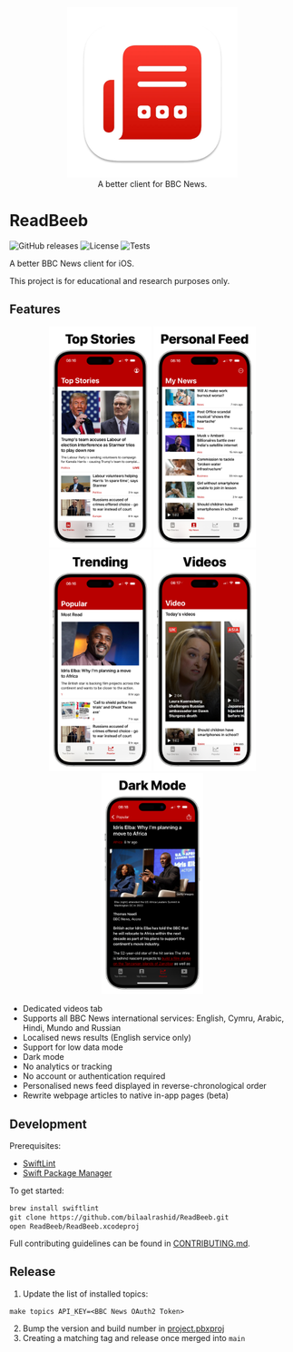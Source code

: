 <p align="center">
  <img src="assets/logo.png" alt="ReedBeeb Logo" width="300">
  <br>
  A better client for BBC News.
</p>

# ReadBeeb

![GitHub releases](https://img.shields.io/github/v/release/bilaalrashid/ReadBeeb)
![License](https://img.shields.io/github/license/bilaalrashid/ReadBeeb)
![Tests](https://github.com/bilaalrashid/ReadBeeb/actions/workflows/swift.yml/badge.svg)

A better BBC News client for iOS.

This project is for educational and research purposes only.

## Features

<p align="center">
  <img src="assets/top-stories.png" alt="Top Stories" width="180" />
  <img src="assets/personal-feed.png" alt="Personal Feed" width="180" />
  <img src="assets/trending.png" alt="Trending" width="180" />
  <img src="assets/videos.png" alt="Videos" width="180" />
  <img src="assets/dark-mode.png" alt="Dark Mode" width="180" />
</p>

- Dedicated videos tab
- Supports all BBC News international services: English, Cymru, Arabic, Hindi, Mundo and Russian
- Localised news results (English service only)
- Support for low data mode
- Dark mode
- No analytics or tracking
- No account or authentication required
- Personalised news feed displayed in reverse-chronological order
- Rewrite webpage articles to native in-app pages (beta)

## Development

Prerequisites:
- [SwiftLint](https://github.com/realm/SwiftLint)
- [Swift Package Manager](https://www.swift.org/documentation/package-manager/)

To get started:
```
brew install swiftlint
git clone https://github.com/bilaalrashid/ReadBeeb.git
open ReadBeeb/ReadBeeb.xcodeproj
```

Full contributing guidelines can be found in [CONTRIBUTING.md](CONTRIBUTING.md).

## Release

1. Update the list of installed topics:
```
make topics API_KEY=<BBC News OAuth2 Token>
```
2. Bump the version and build number in [project.pbxproj](ReadBeeb.xcodeproj/project.pbxproj/)
3. Creating a matching tag and release once merged into `main`
